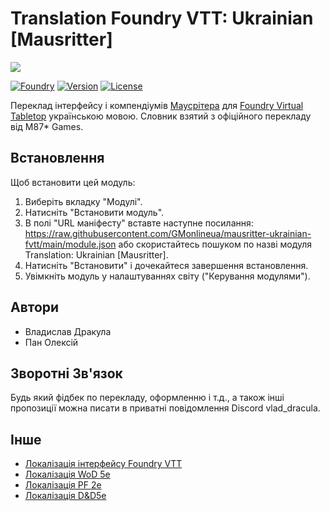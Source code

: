 # Translation Foundry VTT: Ukrainian [Mausritter]
![](https://foundryvtt.com/static/assets/icons/fvtt.png?raw=true)

[![Foundry]][Foundry URL]
[![Version]][VersionURL]
[![License]][URL]

Переклад інтерфейсу і компендіумів [Маусрітера](https://m87games.com/products/mausritter-digital) для [Foundry Virtual Tabletop](http://foundryvtt.com) українською мовою. Словник взятий з офіційного перекладу від M87* Games.

## Встановлення
Щоб встановити цей модуль:

1. Виберіть вкладку "Модулі".
2. Натисніть "Встановити модуль".
3. В полі "URL маніфесту" вставте наступне посилання: https://raw.githubusercontent.com/GMonlineua/mausritter-ukrainian-fvtt/main/module.json або скористайтесь пошуком по назві модуля Translation: Ukrainian [Mausritter].
4. Натисніть "Встановити" і дочекайтеся завершення встановлення.
5. Увімкніть модуль у налаштуваннях світу ("Керування модулями").

## Автори
 - Владислав Дракула
 - Пан Олексій

## Зворотні Зв'язок
Будь який фідбек по перекладу, оформленню і т.д., а також інші пропозиції можна писати в приватні повідомлення Discord vlad_dracula.

## Інше
 - [Локалізація інтерфейсу Foundry VTT](https://foundryvtt.com/packages/lang-ua)
 - [Локалізація WoD 5e](https://foundryvtt.com/packages/vtm5e-ukrainian)
 - [Локалізація PF 2e](https://foundryvtt.com/packages/pfe2ukua)
 - [Локалізація D&D5e](https://foundryvtt.com/packages/lang-uk-dnd5e)

[Foundry]: https://img.shields.io/badge/Foundry-12.331-orange?style=flat-square
[Foundry URL]: https://foundryvtt.com

[Version]: https://img.shields.io/badge/Version-0.1-informational?style=flat-square
[VersionURL]: https://github.com/GMonlineua/releases/tag/v0.1

[License]: https://img.shields.io/badge/License-MIT-green?style=flat-square
[URL]: https://github.com/GMonlineua/mausritter-ukrainian-fvtt/blob/main/LICENSE.md

